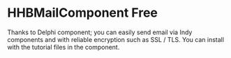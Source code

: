 # HHBMailComponent Free

Thanks to Delphi component; you can easily send email via Indy components and with reliable encryption such as SSL / TLS. You can install with the tutorial files in the component.
